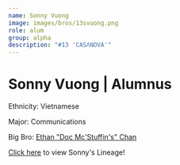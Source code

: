```yaml
---
name: Sonny Vuong
image: images/bros/13svuong.png
role: alum
group: alpha
description: "#13 'CASΛNOVA'"
---
```


# Sonny Vuong | Alumnus
Ethnicity: Vietnamese

Major: Communications

Big Bro: [Ethan "Doc Mc'Stuffin's" Chan](01echan)

[Click here](/ujis/1echan/) to view Sonny's Lineage!